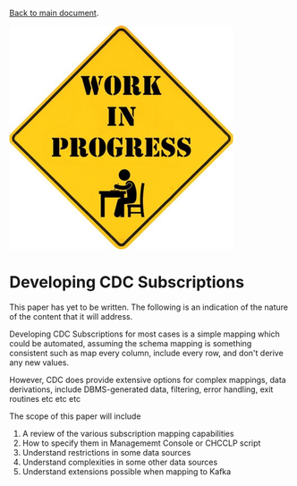 [Back to main document](https://github.com/zeditor01/cdc_examples/blob/main/create_scale_sustain_cdc_systems.md).

![Roadwork](/images/work_in_progress.jpg)

# Developing CDC Subscriptions

This paper has yet to be written. The following is an indication of the nature of the content that it will address.

Developing CDC Subscriptions for most cases is a simple mapping which could be automated, assuming the schema mapping is something consistent such as map every column, include every row, and don't derive any new values.

However, CDC does provide extensive options for complex mappings, data derivations, include DBMS-generated data, filtering, error handling, exit routines etc etc etc


The scope of this paper will include

1. A review of the various subscription mapping capabilities
2. How to specify them in Managememt Console or CHCCLP script
3. Understand restrictions in some data sources
4. Understand complexities in some other data sources
5. Understand extensions possible when mapping to Kafka

